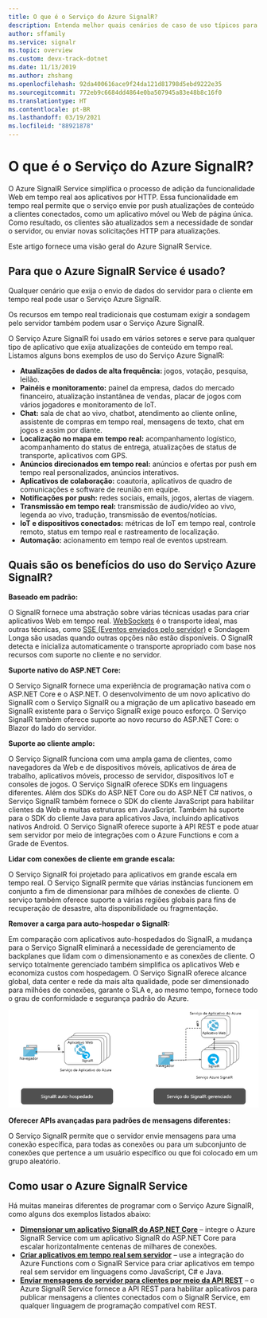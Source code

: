 ```yaml
---
title: O que é o Serviço do Azure SignalR?
description: Entenda melhor quais cenários de caso de uso típicos para usar o Azure SignalR e conheça os principais benefícios do Azure SignalR.
author: sffamily
ms.service: signalr
ms.topic: overview
ms.custom: devx-track-dotnet
ms.date: 11/13/2019
ms.author: zhshang
ms.openlocfilehash: 92da400616ace9f24da121d81798d5ebd9222e35
ms.sourcegitcommit: 772eb9c6684dd4864e0ba507945a83e48b8c16f0
ms.translationtype: HT
ms.contentlocale: pt-BR
ms.lasthandoff: 03/19/2021
ms.locfileid: "88921878"
---
```

# <a name="what-is-azure-signalr-service"></a>O que é o Serviço do Azure SignalR?

O Azure SignalR Service simplifica o processo de adição da funcionalidade Web em tempo real aos aplicativos por HTTP. Essa funcionalidade em tempo real permite que o serviço envie por push atualizações de conteúdo a clientes conectados, como um aplicativo móvel ou Web de página única. Como resultado, os clientes são atualizados sem a necessidade de sondar o servidor, ou enviar novas solicitações HTTP para atualizações.


Este artigo fornece uma visão geral do Azure SignalR Service.

## <a name="what-is-azure-signalr-service-used-for"></a>Para que o Azure SignalR Service é usado?

Qualquer cenário que exija o envio de dados do servidor para o cliente em tempo real pode usar o Serviço Azure SignalR.

Os recursos em tempo real tradicionais que costumam exigir a sondagem pelo servidor também podem usar o Serviço Azure SignalR.

O Serviço Azure SignalR foi usado em vários setores e serve para qualquer tipo de aplicativo que exija atualizações de conteúdo em tempo real. Listamos alguns bons exemplos de uso do Serviço Azure SignalR:

* **Atualizações de dados de alta frequência:** jogos, votação, pesquisa, leilão.
* **Painéis e monitoramento:** painel da empresa, dados do mercado financeiro, atualização instantânea de vendas, placar de jogos com vários jogadores e monitoramento de IoT.
* **Chat:** sala de chat ao vivo, chatbot, atendimento ao cliente online, assistente de compras em tempo real, mensagens de texto, chat em jogos e assim por diante.
* **Localização no mapa em tempo real:** acompanhamento logístico, acompanhamento do status de entrega, atualizações de status de transporte, aplicativos com GPS.
* **Anúncios direcionados em tempo real:** anúncios e ofertas por push em tempo real personalizados, anúncios interativos.
* **Aplicativos de colaboração:** coautoria, aplicativos de quadro de comunicações e software de reunião em equipe.
* **Notificações por push:** redes sociais, emails, jogos, alertas de viagem.
* **Transmissão em tempo real:** transmissão de áudio/vídeo ao vivo, legenda ao vivo, tradução, transmissão de eventos/notícias.
* **IoT e dispositivos conectados:** métricas de IoT em tempo real, controle remoto, status em tempo real e rastreamento de localização.
* **Automação:** acionamento em tempo real de eventos upstream.

## <a name="what-are-the-benefits-using-azure-signalr-service"></a>Quais são os benefícios do uso do Serviço Azure SignalR?

**Baseado em padrão:**

O SignalR fornece uma abstração sobre várias técnicas usadas para criar aplicativos Web em tempo real. [WebSockets](https://wikipedia.org/wiki/WebSocket) é o transporte ideal, mas outras técnicas, como [SSE (Eventos enviados pelo servidor)](https://wikipedia.org/wiki/Server-sent_events) e Sondagem Longa são usadas quando outras opções não estão disponíveis. O SignalR detecta e inicializa automaticamente o transporte apropriado com base nos recursos com suporte no cliente e no servidor.

**Suporte nativo do ASP.NET Core:**

O Serviço SignalR fornece uma experiência de programação nativa com o ASP.NET Core e o ASP.NET. O desenvolvimento de um novo aplicativo do SignalR com o Serviço SignalR ou a migração de um aplicativo baseado em SignalR existente para o Serviço SignalR exige pouco esforço.
O Serviço SignalR também oferece suporte ao novo recurso do ASP.NET Core: o Blazor do lado do servidor.

**Suporte ao cliente amplo:**

O Serviço SignalR funciona com uma ampla gama de clientes, como navegadores da Web e de dispositivos móveis, aplicativos de área de trabalho, aplicativos móveis, processo de servidor, dispositivos IoT e consoles de jogos. O Serviço SignalR oferece SDKs em linguagens diferentes. Além dos SDKs do ASP.NET Core ou do ASP.NET C# nativos, o Serviço SignalR também fornece o SDK do cliente JavaScript para habilitar clientes da Web e muitas estruturas em JavaScript. Também há suporte para o SDK do cliente Java para aplicativos Java, incluindo aplicativos nativos Android. O Serviço SignalR oferece suporte à API REST e pode atuar sem servidor por meio de integrações com o Azure Functions e com a Grade de Eventos.

**Lidar com conexões de cliente em grande escala:**

O Serviço SignalR foi projetado para aplicativos em grande escala em tempo real. O Serviço SignalR permite que várias instâncias funcionem em conjunto a fim de dimensionar para milhões de conexões de cliente. O serviço também oferece suporte a várias regiões globais para fins de recuperação de desastre, alta disponibilidade ou fragmentação.

**Remover a carga para auto-hospedar o SignalR:**

Em comparação com aplicativos auto-hospedados do SignalR, a mudança para o Serviço SignalR eliminará a necessidade de gerenciamento de backplanes que lidam com o dimensionamento e as conexões de cliente. O serviço totalmente gerenciado também simplifica os aplicativos Web e economiza custos com hospedagem. O Serviço SignalR oferece alcance global, data center e rede da mais alta qualidade, pode ser dimensionado para milhões de conexões, garante o SLA e, ao mesmo tempo, fornece todo o grau de conformidade e segurança padrão do Azure.

![Serviço gerenciado do SignalR](./media/signalr-overview/managed-signalr-service.png)

**Oferecer APIs avançadas para padrões de mensagens diferentes:**

O Serviço SignalR permite que o servidor envie mensagens para uma conexão específica, para todas as conexões ou para um subconjunto de conexões que pertence a um usuário específico ou que foi colocado em um grupo aleatório.

## <a name="how-to-use-azure-signalr-service"></a>Como usar o Azure SignalR Service

Há muitas maneiras diferentes de programar com o Serviço Azure SignalR, como alguns dos exemplos listados abaixo:

- **[Dimensionar um aplicativo SignalR do ASP.NET Core](signalr-concept-scale-aspnet-core.md)** – integre o Azure SignalR Service com um aplicativo SignalR do ASP.NET Core para escalar horizontalmente centenas de milhares de conexões.
- **[Criar aplicativos em tempo real sem servidor](signalr-concept-azure-functions.md)** – use a integração do Azure Functions com o SignalR Service para criar aplicativos em tempo real sem servidor em linguagens como JavaScript, C# e Java.
- **[Enviar mensagens do servidor para clientes por meio da API REST](https://github.com/Azure/azure-signalr/blob/dev/docs/rest-api.md)** – o Azure SignalR Service fornece a API REST para habilitar aplicativos para publicar mensagens a clientes conectados com o SignalR Service, em qualquer linguagem de programação compatível com REST.
